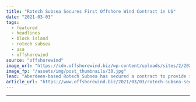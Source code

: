 ```yaml
---
title: "Rotech Subsea Secures First Offshore Wind Contract in US"
date: "2021-03-03"
tags: 
  - featured
  - headlines
  - block island
  - rotech subsea
  - usa
  - offshorewind
source: "offshorewind"
image_url: "https://cdn.offshorewind.biz/wp-content/uploads/sites/2/2021/03/02100004/Rotech-Subsea-Secures-First-Offshore-Wind-Contract-in-US.jpg"
image_fp: "/assets/img/post_thumbnails/30.jpg"
lead: "Aberdeen-based Rotech Subsea has secured a contract to provide inspection, repair and maintenance (IRM)"
article_url: "https://www.offshorewind.biz/2021/03/03/rotech-subsea-secures-first-offshore-wind-contract-in-us/"
---
```


---
